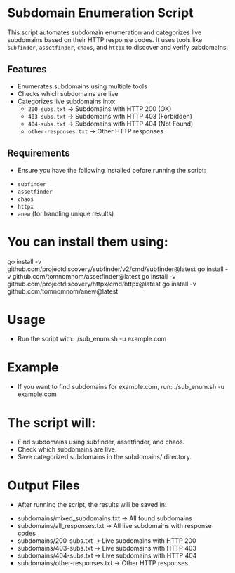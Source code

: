 
# Subdomain Enumeration Script  

This script automates subdomain enumeration and categorizes live subdomains based on their HTTP response codes. It uses tools like `subfinder`, `assetfinder`, `chaos`, and `httpx` to discover and verify subdomains.  

## Features  
- Enumerates subdomains using multiple tools  
- Checks which subdomains are live  
- Categorizes live subdomains into:
  - `200-subs.txt` → Subdomains with HTTP 200 (OK)
  - `403-subs.txt` → Subdomains with HTTP 403 (Forbidden)
  - `404-subs.txt` → Subdomains with HTTP 404 (Not Found)
  - `other-responses.txt` → Other HTTP responses  

## Requirements  
* Ensure you have the following installed before running the script:  
- `subfinder`  
- `assetfinder`  
- `chaos`  
- `httpx`  
- `anew` (for handling unique results)  

# You can install them using:  
go install -v github.com/projectdiscovery/subfinder/v2/cmd/subfinder@latest
go install -v github.com/tomnomnom/assetfinder@latest
go install -v github.com/projectdiscovery/httpx/cmd/httpx@latest
go install -v github.com/tomnomnom/anew@latest


# Usage
* Run the script with:
./sub_enum.sh -u example.com

# Example
* If you want to find subdomains for example.com, run:
./sub_enum.sh -u example.com

# The script will:
- Find subdomains using subfinder, assetfinder, and chaos.
- Check which subdomains are live.
- Save categorized subdomains in the subdomains/ directory.

# Output Files
* After running the script, the results will be saved in:
- subdomains/mixed_subdomains.txt → All found subdomains
- subdomains/all_responses.txt → All live subdomains with response codes
- subdomains/200-subs.txt → Live subdomains with HTTP 200
- subdomains/403-subs.txt → Live subdomains with HTTP 403
- subdomains/404-subs.txt → Live subdomains with HTTP 404
- subdomains/other-responses.txt → Other HTTP responses
